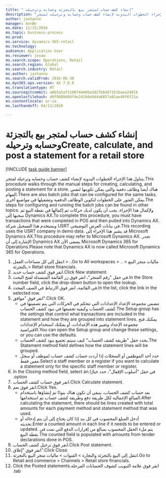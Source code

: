 ```yaml
--- 
title: " إنشاء كشف حساب لمتجر بيع بالتجزئة وحسابه وترحيله"
description: "يتناول هذا الإجراء الخطوات اليدوية لإنشاء كشف حساب وحسابه وترحيله لمتجر."
author: jashanno
manager: AnnBe
ms.date: 11/15/2016
ms.topic: business-process
ms.prod: 
ms.service: dynamics-365-retail
ms.technology: 
audience: Application User
ms.reviewer: josaw
ms.search.scope: Operations, Retail
ms.search.region: Global
ms.search.industry: Retail
ms.author: jashanno
ms.search.validFrom: 2016-06-30
ms.dyn365.ops.version: AX 7.0.0
ms.translationtype: HT
ms.sourcegitcommit: a8b5a5af5108744406a3d2fb84d7151baea2481b
ms.openlocfilehash: d9f9888d04f4e2419de9d4a6857a81ae40f6f21a
ms.contentlocale: ar-sa
ms.lasthandoff: 04/13/2018

---
```

# <a name="create-calculate-and-post-a-statement-for-a-retail-store"></a><span data-ttu-id="1848e-103"> إنشاء كشف حساب لمتجر بيع بالتجزئة وحسابه وترحيله</span><span class="sxs-lookup"><span data-stu-id="1848e-103">Create, calculate, and post a statement for a retail store</span></span>

[!INCLUDE [task guide banner](../includes/task-guide-banner.md)]

<span data-ttu-id="1848e-104">يتناول هذا الإجراء الخطوات اليدوية لإنشاء كشف حساب وحسابه وترحيله لمتجر.</span><span class="sxs-lookup"><span data-stu-id="1848e-104">This procedure walks through the manual steps for creating, calculating, and posting a statement for a store.</span></span> <span data-ttu-id="1848e-105">هناك أيضا وظائف دفعية والتي يمكن تكوينها لنفس المهام.</span><span class="sxs-lookup"><span data-stu-id="1848e-105">There are also batch jobs that can be configured for the same tasks.</span></span> <span data-ttu-id="1848e-106">يمكن العثور على الخطوات لتكوين الوظائف الدفعية وتشغيلها في مواضيع أخرى.</span><span class="sxs-lookup"><span data-stu-id="1848e-106">The steps for configuring and running the batch jobs can be found in other topics.</span></span> <span data-ttu-id="1848e-107">ولإكمال هذا الإجراء، يجب أن يكون لديك حركات تم إكمالها في نقطة البيع ثم سحبها إلى Dynamics AX.</span><span class="sxs-lookup"><span data-stu-id="1848e-107">To complete this procedure, you must have transactions that were completed in POS and then pulled into Dynamics AX.</span></span> <span data-ttu-id="1848e-108">ويستخدم هذا التسجيل شركة USRT في بيانات العرض التوضيحي.</span><span class="sxs-lookup"><span data-stu-id="1848e-108">This recording uses the USRT company in demo data.</span></span> <span data-ttu-id="1848e-109">قد يشير هذا الإجراء إلى Microsoft Dynamics AX.</span><span class="sxs-lookup"><span data-stu-id="1848e-109">This procedure may refer to Microsoft Dynamics AX.</span></span> <span data-ttu-id="1848e-110">تجدر الإشارة إلى أن Dynamics AX يسمى الآن Microsoft Dynamics 365 for Operations.</span><span class="sxs-lookup"><span data-stu-id="1848e-110">Please note that Dynamics AX is now called Microsoft Dynamics 365 for Operations.</span></span>

1. <span data-ttu-id="1848e-111">انتقل إلى كل مساحات العمل > ..</span><span class="sxs-lookup"><span data-stu-id="1848e-111">Go to All workspaces > ..</span></span> <span data-ttu-id="1848e-112">> ماليات متجر البيع بالتجزئة.</span><span class="sxs-lookup"><span data-stu-id="1848e-112">> Retail store financials.</span></span>
2. <span data-ttu-id="1848e-113">انقر فوق كشف حساب جديد.</span><span class="sxs-lookup"><span data-stu-id="1848e-113">Click New statement.</span></span>
3. <span data-ttu-id="1848e-114">في حقل "‏‫رقم المتجر‬"، انقر فوق زر القائمة المنسدلة لفتح البحث.</span><span class="sxs-lookup"><span data-stu-id="1848e-114">In the Store number field, click the drop-down button to open the lookup.</span></span>
4. <span data-ttu-id="1848e-115">في القائمة، انقر فوق الارتباط في الصف المحدد.</span><span class="sxs-lookup"><span data-stu-id="1848e-115">In the list, click the link in the selected row.</span></span>
5. <span data-ttu-id="1848e-116">انقر فوق "موافق".</span><span class="sxs-lookup"><span data-stu-id="1848e-116">Click OK.</span></span>
    * <span data-ttu-id="1848e-117">تتضمن مجموعة الإعداد الإعدادات التي تتحكم في الحركات التي يتم تضمينها في كشف الحساب وكيفية تجميعها في بنود كشف الحساب.</span><span class="sxs-lookup"><span data-stu-id="1848e-117">The Setup group has the settings that control what transactions are included in the statement and how they are grouped into statement lines.</span></span> <span data-ttu-id="1848e-118">يمكنك فتح مجموعة الإعداد وتغيير هذه الإعدادات، أو يمكنك استخدام الإعدادات الافتراضية.</span><span class="sxs-lookup"><span data-stu-id="1848e-118">You can open the Setup group and change these settings, or you can use the defaults.</span></span>  
    * <span data-ttu-id="1848e-119">يحدد حقل "‏‫طريقة كشف الحساب‬" كيف سيتم تجميع بنود كشف الحساب.</span><span class="sxs-lookup"><span data-stu-id="1848e-119">The Statement method field defines how the statement lines will be grouped.</span></span>  
    * <span data-ttu-id="1848e-120">حدد أحد الموظفين أو السجلات إذا أردت حساب كشف حساب لموظف أو سجل معين فقط.</span><span class="sxs-lookup"><span data-stu-id="1848e-120">Select a staff member or a register if you want to calculate a statement only for the specific staff member or register.</span></span>  
6. <span data-ttu-id="1848e-121">في حقل "‬‏‫أسلوب الإقفال"، حدد خيارًا.</span><span class="sxs-lookup"><span data-stu-id="1848e-121">In the Closing method field, select an option.</span></span>
7. <span data-ttu-id="1848e-122">انقر فوق حساب كشف الحساب.</span><span class="sxs-lookup"><span data-stu-id="1848e-122">Click Calculate statement.</span></span>
8. <span data-ttu-id="1848e-123">انقر فوق نعم.</span><span class="sxs-lookup"><span data-stu-id="1848e-123">Click Yes.</span></span>
    * <span data-ttu-id="1848e-124">بعد حساب كشف الحساب، ينبغي أن تكون هناك بنودًا تم إنشاؤها باستخدام المبالغ الإجمالية لكل طريقة دفع وطريقة كشف حساب تم استخدامها.</span><span class="sxs-lookup"><span data-stu-id="1848e-124">After calculating the statement, there should be lines created with total amounts for each payment method and statement method that was used.</span></span>  
    * <span data-ttu-id="1848e-125">أدخل المبلغ المحسوب في كل بند إذا كان يحتاج إلى أن يتم إدخاله أو تحديثه.</span><span class="sxs-lookup"><span data-stu-id="1848e-125">Enter a counted amount in each line if it needs to be entered or updated.</span></span> <span data-ttu-id="1848e-126">يتم ملء الحقل المحسوب بمبالغ من إقرارات الدفع التي تمت في نقطة البيع.</span><span class="sxs-lookup"><span data-stu-id="1848e-126">The counted field is populated with amounts from tender declarations done in POS.</span></span>  
9. <span data-ttu-id="1848e-127">انقر فوق ترحيل كشف الحساب.</span><span class="sxs-lookup"><span data-stu-id="1848e-127">Click Post statement.</span></span>
10. <span data-ttu-id="1848e-128">انقر فوق "إغلاق".</span><span class="sxs-lookup"><span data-stu-id="1848e-128">Click Close.</span></span>
11. <span data-ttu-id="1848e-129">انتقل إلى البيع بالتجزئة والتجارة > القنوات > ‏‫ماليات متجر البيع بالتجزئة‬.</span><span class="sxs-lookup"><span data-stu-id="1848e-129">Go to Retail and commerce > Channels > Retail store financials.</span></span>
12. <span data-ttu-id="1848e-130">انقر فوق علامة التبويب ‏‫كشوف الحسابات المرحلة.</span><span class="sxs-lookup"><span data-stu-id="1848e-130">Click the Posted statements tab.</span></span>


